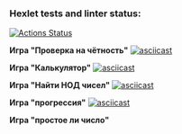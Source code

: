 ### Hexlet tests and linter status:
[![Actions Status](https://github.com/koshun-code/frontend-project-lvl1/workflows/hexlet-check/badge.svg)](https://github.com/koshun-code/frontend-project-lvl1/actions)

**Игра "Проверка на чётность"**
[![asciicast](https://asciinema.org/a/vZsp7BrQK6vXBznJE1X8xhZWB.svg)](https://asciinema.org/a/vZsp7BrQK6vXBznJE1X8xhZWB)

**Игра "Калькулятор"**
[![asciicast](https://asciinema.org/a/mr3WSHL6obErWBpCNb9Uo1rxA.svg)](https://asciinema.org/a/mr3WSHL6obErWBpCNb9Uo1rxA)

**Игра "Найти НОД чисел"**
[![asciicast](https://asciinema.org/a/5lajNgCn9nBme8CIlyLJbUHIo.svg)](https://asciinema.org/a/5lajNgCn9nBme8CIlyLJbUHIo)

**Игра "прогрессия"**
[![asciicast](https://asciinema.org/a/Y25O4UgA9gbrEW2Yxi14tSBd2.svg)](https://asciinema.org/a/Y25O4UgA9gbrEW2Yxi14tSBd2)

**Игра "простое ли число"**
